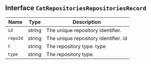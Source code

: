 ## Interface `CatRepositoriesRepositoriesRecord`

| Name | Type | Description |
| - | - | - |
| `id` | string | The unique repository identifier. |
| `repoId` | string | The unique repository identifier. id |
| `t` | string | The repository type. type |
| `type` | string | The repository type. |
